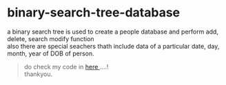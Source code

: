 # binary-search-tree-database
a binary search tree is used to create a people database and perform add, delete, search modify function 
<br/> also there are special seachers thath include data of a particular date, day, month, year of DOB of person.

> do check my code in <a  href ="https://github.com/anudeep-17/binary-search-tree-database/tree/master/src/assignment2"> here </a>....! <br/>
thankyou.
